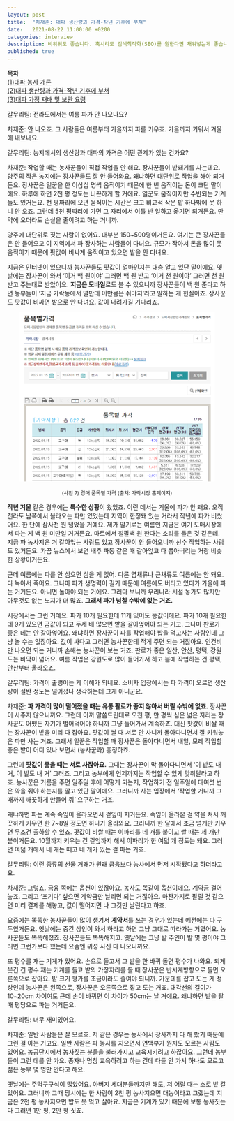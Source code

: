 ```yaml
---
layout: post
title:  "차재준: 대파 생산량과 가격-작년 기후에 부쳐"
date:   2021-08-22 11:00:00 +0200
categories: interview
description: 비워둬도 좋습니다. 혹시라도 검색최적화(SEO)를 원한다면 채워넣는게 좋습니다.
published: true
---
```

**목차**  
[(1)대파 농사 개론](https://pakiuki.github.io/interview/2021/08/22/farmingscallion1.html)  
[(2)대파 생산량과 가격-작년 기후에 부쳐](https://pakiuki.github.io/interview/2021/08/22/farmingscallion2.html)  
[(3)대파 가정 재배 및 보관 요령](https://pakiuki.github.io/interview/2021/08/22/farmingscallion3.html)   

갈무리팀: 전라도에서는 여름 파가 안 나오나요?

차재준: 안 나오죠. 그 사람들은 여름부터 가을까지 파를 키우죠. 가을까지 키워서 겨울에 내보내요. 
 
갈무리팀: 농지에서의 생산량과 대파의 가격은 어떤 관계가 있는 건가요?

차재준: 작업할 때는 농사꾼들이 직접 작업을 안 해요. 장사꾼들이 밭뙈기를 사는데요. 양주의 작은 농지에는 장사꾼들도 잘 안 들어와요. 왜냐하면 대단위로 작업을 해야 되거든요. 장사꾼은 일꾼을 한 이삼십 명씩 움직이기 때문에 한 번 움직이는 돈이 크단 말이에요. 하루에 하면 2천 평 정도는 너끈하게 할 거에요. 일꾼도 움직이지만 수반되는 기계들도 있거든요. 천 평짜리에 오면 움직이는 시간은 크고 비교적 작은 밭 하나밖에 못 하니 안 오죠. 그런데 5천 평짜리에 가면 그 자리에서 이틀 반 일하고 옮기면 되거든요. 만약에 오더라도 손실을 줄이려고 하는 거니까.

양주에 대단위로 짓는 사람이 없어요. 대부분 150~500평이거든요. 여기는 큰 장사꾼들은 안 들어오고 이 지역에서 파 장사하는 사람들이 다녀요. 규모가 작아서 돈을 많이 못 움직이기 때문에 팟값이 비싸게 움직이고 있으면 밭을 안 다녀요. 

지금은 인터넷이 있으니까 농사꾼들도 팟값이 얼마인지는 대충 알고 있단 말이에요. 옛날에는 장사꾼이 와서 ‘이거 백 원이야’ 그러면 백 원 받고 ‘이거 천 원이야’ 그러면 천 원 받고 주는대로 받았어요. **지금은 모바일**로도 볼 수 있으니까 장사꾼들이 백 원 준다고 하면 농부들이 ‘지금 가락동에서 얼만데 이만큼은 줘야지’라고 말하는 게 현실이죠. 장사꾼도 팟값이 비싸면 밭으로 안 다녀요. 값이 내려가길 기다리죠.

<p align="center">
  <img src="/asset/images/interviews/Chajaejun/garak_chart.png" width="450px" />
</p>
<p align="center">
<small>
(사진 7) 경매 품목별 가격 (출처: 가락시장 홈페이지)
</small></p>
  
**작년 겨울** 같은 경우에는 **특수한 상황**이 왔었죠. 이런 데서는 겨울에 파가 안 돼요. 오직 전라도 남쪽에서 올라오는 파만 있었는데 지역이 한정돼 있는 거라서 작년에 파가 비쌌어요. 한 단에 삼사천 원 넘었을 거예요. 
제가 알기로는 여름인 지금은 여기 도매시장에서 파는 게 백 원 미만일 거거든요. 마트에서 칠팔백 원 한다는 소리를 들은 것 같은데. 지금 파 농사지은 거 갈아엎는 사람도 있고 장사꾼이 안 들어오니까 선수 작업하는 사람도 있거든요. 가끔 뉴스에서 보면 배추 파동 같은 때 갈아엎고 다 뽑아버리는 거랑 비슷한 상황이거든요.

근데 여름에는 파를 안 심으면 심을 게 없어. 다른 엽채류나 근채류도 여름에는 안 돼요. 다 녹아서 죽어요. 그나마 파가 생명력이 길기 때문에 여름에도 버티고 있다가 가을에 파는 거거든요. 아니면 놀아야 되는 거에요. 그러다 보니까 우리나라 시설 농가도 많지만 아무것도 없는 노지가 더 많죠. **그래서 파가 넘칠 수밖에 없는 거죠.** 

시장에서는 그런 거예요. 파가 10개 필요한데 11개 있어도 똥값이에요. 파가 10개 필요한데 9개 있으면 금값이 되고 두세 배 많으면 밭을 갈아엎어야 되는 거고. 그나마 판로가 좋은 데는 안 갈아엎어요. 왜냐하면 장사꾼이 파를 작업해야 밥을 먹고사는 사람인데 그냥 놀 수는 없잖아요. 값이 싸다고 그러면 농사꾼한테 적게 주면 되는 거잖아요. 인건비만 나오면 되는 거니까 손해는 농사꾼이 보는 거죠. 판로가 좋은 일산, 안산, 평택, 강원도는 바닥이 넓어요. 여름 작업은 강원도로 많이 들어가서 하고 봄에 작업하는 건 평택, 안산부터 올라오죠.
 
갈무리팀: 가격이 출렁이는 게 이해가 되네요. 소비자 입장에서는 파 가격이 오르면 생산량이 절반 정도는 떨어졌나 생각하는데 그게 아니군요.
 
차재준: **파 가격이 많이 떨어졌을 때는 유통 활로가 좋지 않아서 버릴 수밖에 없죠.** 장사꾼이 사주지 않으니까요. 그런데 아까 말씀드린대로 오천 평, 만 평씩 심은 넓은 자리는 장사꾼도 어쨌든 자기가 벌어먹어야 하니까 그냥 들어가서 계속하죠. 대신 팟값이 비쌀 때는 장사꾼이 밭을 미리 다 잡아요. 팟값이 쌀 때 서로 안 사니까 돌아다니면서 잘 키워놓은 파만 사는 거죠. 그래서 일꾼은 작업할 때 장사꾼은 돌아다니면서 내일, 모레 작업할 좋은 밭이 어디 있나 보면서 (농사꾼과) 흥정하죠.

그런데 **팟값이 좋을 때는 서로 사잖아요.** 그때는 장사꾼이 막 돌아다니면서 ‘이 밭도 내 거, 이 밭도 내 거’ 그러죠. 그리고 농부에게 언제까지는 작업할 수 있게 맞춰달라고 하죠. 농사꾼은 거름을 주면 일주일 후에 어떻게 되는지, 작업하기 전 일주일에 대여섯 번은 약을 줘야 하는지를 알고 있단 말이에요. 그러니까 사는 입장에서 ‘작업할 거니까 그때까지 깨끗하게 만들어 줘’ 요구하는 거죠.

왜냐하면 파는 계속 속잎이 올라오면서 겉잎이 지거든요. 속잎이 올라온 걸 약을 쳐서 깨끗하게 키우면 한 7~8일 정도면 하나가 올라와요. 그러니까 한 달에서 조금 넘게만 키우면 무조건 출하할 수 있죠. 팟값이 비쌀 때는 이파리를 네 개를 붙이고 쌀 때는 세 개만 붙이거든요. 10월까지 키우는 건 겉잎까지 해서 이파리가 한 여덟 개 정도는 돼요. 그러면 여덟 개에서 네 개는 떼고 네 개가 있는 걸 파는 거죠.
 
갈무리팀: 이런 종류의 선물 거래가 원래 금융보다 농사에서 먼저 시작됐다고 하더라고요.
 
차재준: 그렇죠. 금융 쪽에는 옵션이 있잖아요. 농사도 똑같이 옵션이에요. 계약금 걸어놓죠. 그리고 ‘포기다’ 싶으면 계약금만 날리면 되는 거잖아요. 마찬가지로 팔릴 것 같으면 미리 결제를 해놓고, 값이 떨어지면 나 그것만 날린다고 하죠. 

요즘에는 똑똑한 농사꾼들이 많이 생겨서 **계약서**를 쓰는 경우가 있는데 예전에는 다 구두였거든요. 옛날에는 중간 상인이 와서 하라고 하면 그냥 그대로 따라가는 거였어요. 농사꾼들도 똑똑해졌죠. 장사꾼들도 똑똑해지고. 옛날에는 그냥 밭 주인이 밭 몇 평이야 그러면 그런가보다 했는데 요즘엔 위성 사진 다 나오니까요. 

또 평수를 재는 기계가 있어요. 손으로 들고서 그 밭을 한 바퀴 돌면 평수가 나와요. 되게 웃긴 건 평수 재는 기계를 들고 밭의 가장자리를 돌 때 장사꾼은 반시계방향으로 돌면 오른쪽으로 잡아요. 밭 크기 평가를 조금이라도 줄여야 되니까. 가운데를 잡고 도는 게 정상인데 농사꾼은 왼쪽으로, 장사꾼은 오른쪽으로 잡고 도는 거죠. 대각선의 길이가 10~20cm 차이여도 큰데 손이 바뀌면 이 차이가 50cm는 날 거예요. 왜냐하면 밭을 팔 때 평당으로 파는 거거든요. 

갈무리팀: 너무 재미있어요.
 
차재준: 일반 사람들은 잘 모르죠. 저 같은 경우는 농사에서 장사까지 다 해 봤기 때문에 그런 걸 아는 거고요. 일반 사람은 파 농사를 지으면서 연백부가 뭔지도 모르는 사람도 있어요. 농공단지에서 농사짓는 분들을 불러가지고 교육시키려고 하잖아요. 그런데 농부들이 그런 데를 안 가요. 종자나 명칭 교육하려고 하는 건데 다들 안 가서 하나도 모르고 젊은 농부 몇 명만 안다고 해요. 

옛날에는 주먹구구식이 많았어요. 아버지 세대분들까지만 해도, 저 어릴 때는 소로 밭 갈았어요. 그러니까 그때 당시에는 한 사람이 2천 평 농사지으면 대농이라고 그랬는데 지금은 2천 평 농사지으면 밥도 못 먹고 살아요. 지금은 기계가 있기 때문에 보통 농사짓는다 그러면 1만 평, 2만 평 짓죠.

